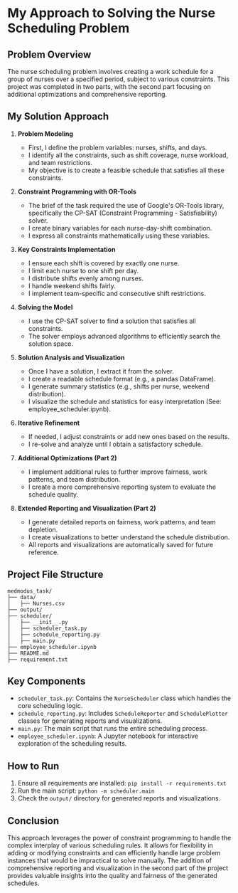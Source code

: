 # My Approach to Solving the Nurse Scheduling Problem

## Problem Overview
The nurse scheduling problem involves creating a work schedule for a group of nurses over a specified period, subject to various constraints. This project was completed in two parts, with the second part focusing on additional optimizations and comprehensive reporting.

## My Solution Approach

1. **Problem Modeling**
   - First, I define the problem variables: nurses, shifts, and days.
   - I identify all the constraints, such as shift coverage, nurse workload, and team restrictions.
   - My objective is to create a feasible schedule that satisfies all these constraints.

2. **Constraint Programming with OR-Tools**
   - The brief of the task required the use of Google's OR-Tools library, specifically the CP-SAT (Constraint Programming - Satisfiability) solver.
   - I create binary variables for each nurse-day-shift combination.
   - I express all constraints mathematically using these variables.

3. **Key Constraints Implementation**
   - I ensure each shift is covered by exactly one nurse.
   - I limit each nurse to one shift per day.
   - I distribute shifts evenly among nurses.
   - I handle weekend shifts fairly.
   - I implement team-specific and consecutive shift restrictions.

4. **Solving the Model**
   - I use the CP-SAT solver to find a solution that satisfies all constraints.
   - The solver employs advanced algorithms to efficiently search the solution space.

5. **Solution Analysis and Visualization**
   - Once I have a solution, I extract it from the solver.
   - I create a readable schedule format (e.g., a pandas DataFrame).
   - I generate summary statistics (e.g., shifts per nurse, weekend distribution).
   - I visualize the schedule and statistics for easy interpretation (See: employee_scheduler.ipynb).

6. **Iterative Refinement**
   - If needed, I adjust constraints or add new ones based on the results.
   - I re-solve and analyze until I obtain a satisfactory schedule.

7. **Additional Optimizations (Part 2)**
   - I implement additional rules to further improve fairness, work patterns, and team distribution.
   - I create a more comprehensive reporting system to evaluate the schedule quality.

8. **Extended Reporting and Visualization (Part 2)**
   - I generate detailed reports on fairness, work patterns, and team depletion.
   - I create visualizations to better understand the schedule distribution.
   - All reports and visualizations are automatically saved for future reference.

## Project File Structure
```
medmodus_task/
├── data/
│   ├── Nurses.csv
├── output/
├── scheduler/
│   ├── __init__.py
│   ├── scheduler_task.py
│   ├── schedule_reporting.py
│   ├── main.py
├── employee_scheduler.ipynb
├── README.md
├── requirement.txt
```


## Key Components

- `scheduler_task.py`: Contains the `NurseScheduler` class which handles the core scheduling logic.
- `schedule_reporting.py`: Includes `ScheduleReporter` and `SchedulePlotter` classes for generating reports and visualizations.
- `main.py`: The main script that runs the entire scheduling process.
- `employee_scheduler.ipynb`: A Jupyter notebook for interactive exploration of the scheduling results.

## How to Run

1. Ensure all requirements are installed: `pip install -r requirements.txt`
2. Run the main script: `python -m scheduler.main`
3. Check the `output/` directory for generated reports and visualizations.

## Conclusion

This approach leverages the power of constraint programming to handle the complex interplay of various scheduling rules. It allows for flexibility in adding or modifying constraints and can efficiently handle large problem instances that would be impractical to solve manually. The addition of comprehensive reporting and visualization in the second part of the project provides valuable insights into the quality and fairness of the generated schedules.
